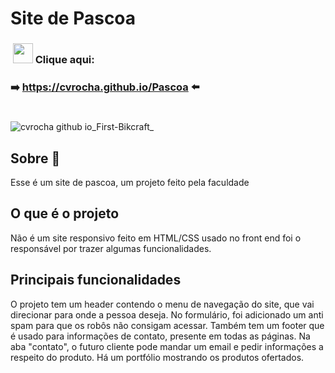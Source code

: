 # Site de Pascoa

<h3>&nbsp;<img width="32px" src="https://user-images.githubusercontent.com/62439381/159175059-0ea4a795-21f9-43f4-a9db-afc3a21ab780.gif">&nbsp;Clique aqui:</h3>

**<h3>➡️&nbsp;https://cvrocha.github.io/Pascoa ⬅️&nbsp;</h3>**

#
![cvrocha github io_First-Bikcraft_](https://user-images.githubusercontent.com/62439381/185506504-7f681673-e393-4080-a19f-0ebbe8f96514.png)

## Sobre 📝
Esse é um site de pascoa, um projeto feito pela faculdade

## O que é o projeto
Não é um site responsivo feito em HTML/CSS usado no front end foi o responsável por trazer algumas funcionalidades.

## Principais funcionalidades
O projeto tem um header contendo o menu de navegação do site, que vai direcionar para onde a pessoa deseja. No formulário, foi adicionado um anti spam para que os robôs não consigam acessar. Também tem um footer que é usado para informações de contato, presente em todas as páginas. Na aba "contato", o futuro cliente pode mandar um email e pedir informações a respeito do produto. Há um portfólio mostrando os produtos ofertados.
